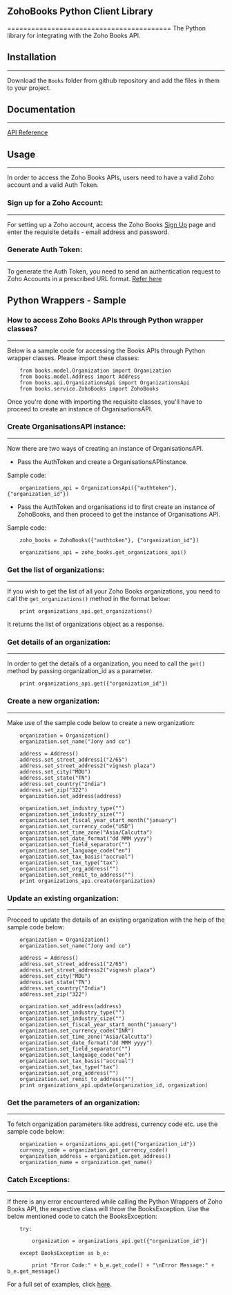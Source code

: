 ## **ZohoBooks Python Client Library**
=========================================
The Python library for integrating with the Zoho Books API.

## Installation
---------------
Download the `Books` folder from github repository and add the files in them to your project.

## Documentation
----------------
[API Reference](https://www.zoho.com/books/api/v3/index.html)

## Usage
--------
In order to access the Zoho Books APIs, users need to have a valid Zoho account and a valid Auth Token.
 
### **Sign up for a Zoho Account:**

- - - 

For setting up a Zoho account, access the Zoho Books [Sign Up](https://www.zoho.com/books/signup) page and enter the requisite details - email address and password.
 
### **Generate Auth Token:**

- - -
 
To generate the Auth Token, you need to send an authentication request to Zoho Accounts in a prescribed URL format. [Refer here](https://www.zoho.com/books/api/v3/index.html)


## Python Wrappers - Sample


### How to access Zoho Books APIs through Python wrapper classes?
------------------------------------------------------------------ 

Below is a sample code for accessing the Books APIs through Python wrapper classes. Please import these classes:

        from books.model.Organization import Organization
        from books.model.Address import Address
        from books.api.OrganizationsApi import OrganizationsApi
        from books.service.ZohoBooks import ZohoBooks
		
Once you're done with importing the requisite classes, you'll have to proceed to create an instance of OrganisationsAPI.

### **Create OrganisationsAPI instance:**

- - -

Now there are two ways of creating an instance of OrganisationsAPI.

 - Pass the AuthToken and create a OrganisationsAPIinstance. 

Sample code:

        organizations_api = OrganizationsApi({"authtoken"}, {"organization_id"})
			
 - Pass the AuthToken and organisations id to first create an instance of ZohoBooks, and then proceed to get the instance of Organisations API. 

Sample code:
     
        zoho_books = ZohoBooks({"authtoken"}, {"organization_id"})

        organizations_api = zoho_books.get_organizations_api()
			
			
### **Get the list of organizations:**

- - -
			
If you wish to get the list of all your Zoho Books organizations, you need to call the `get_organizations()` method in the format below:

        print organizations_api.get_organizations()
        
It returns the list of organizations object as a response.

### **Get details of an organization:**

- - - 

In order to get the details of a organization, you need to call the `get()` method by passing organization_id as a parameter.
    
        print organizations_api.get({"organization_id"})

### **Create a new organization:**

- - - 

Make use of the sample code below to create a new organization:
        
        organization = Organization()
        organization.set_name("Jony and co")

        address = Address()
        address.set_street_address1("2/65")
        address.set_street_address2("vignesh plaza")
        address.set_city("MDU")
        address.set_state("TN")
        address.set_country("India")
        address.set_zip("322")
        organization.set_address(address)

        organization.set_industry_type("")
        organization.set_industry_size("")
        organization.set_fiscal_year_start_month("january")
        organization.set_currency_code("USD")
        organization.set_time_zone("Asia/Calcutta")
        organization.set_date_format("dd MMM yyyy")
        organization.set_field_separator("")
        organization.set_language_code("en")
        organization.set_tax_basis("accrual")
        organization.set_tax_type("tax")
        organization.set_org_address("")
        organization.set_remit_to_address("")
        print organizations_api.create(organization)

### **Update an existing organization:**

- - - 

Proceed to update the details of an existing organization with the help of the sample code below:
 
        organization = Organization()
        organization.set_name("Jony and co")

        address = Address()
        address.set_street_address1("2/65")
        address.set_street_address2("vignesh plaza")
        address.set_city("MDU")
        address.set_state("TN")
        address.set_country("India")
        address.set_zip("322")

        organization.set_address(address)
        organization.set_industry_type("")
        organization.set_industry_size("")
        organization.set_fiscal_year_start_month("january")
        organization.set_currency_code("INR")
        organization.set_time_zone("Asia/Calcutta")
        organization.set_date_format("dd MMM yyyy")
        organization.set_field_separator("")
        organization.set_language_code("en")
        organization.set_tax_basis("accrual")
        organization.set_tax_type("tax")
        organization.set_org_address("")
        organization.set_remit_to_address("")
        print organizations_api.update(organization_id, organization)

### **Get the parameters of an organization:**

- - - 

To fetch organization parameters like address, currency code etc. use the sample code below:

        organization = organizations_api.get({"organization_id"})
        currency_code = organization.get_currency_code()
        organization_address = organization.get_address()
        organization_name = organization.get_name()

### **Catch Exceptions:**

- - -

If there is any error encountered while calling the Python Wrappers of Zoho Books API, the respective class will throw the BooksException. Use the below mentioned code to catch the BooksException:

        try:
        
            organization = organizations_api.get({"organization_id"})
            
        except BooksException as b_e:
        
            print "Error Code:" + b_e.get_code() + "\nError Message:" + b_e.get_message()

For a full set of examples, click [here](../../tree/master/test).
      

